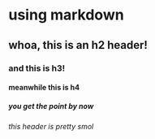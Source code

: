 # using markdown

## whoa, this is an h2 header!

### and this is h3!

#### meanwhile this is h4

##### you get the point by now

###### this header is pretty smol
